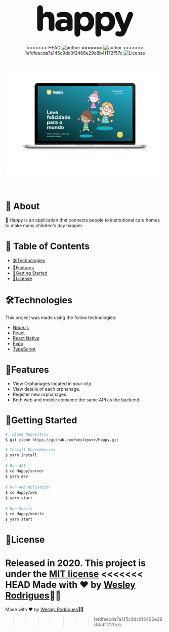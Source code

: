 <h1 align="center">
    <img alt="Happy" title="Happy" src=".github/logo.svg" />
</h1>

<p align="center">
<<<<<<< HEAD
<img alt="author" src="https://img.shields.io/static/v1?label=WesleyRodrigues&message=MIT&color=15C3D6&labelColor=000000">
=======
<img alt="author" src="https://img.shields.io/static/v1?label=WesleyRodrigues&message=Author&color=15C3D6&labelColor=000000">
>>>>>>> 1efdfeecda7a145c9dc0f2466e29c8b4f172f57c

  <img alt="License" src="https://img.shields.io/static/v1?label=license&message=MIT&color=15C3D6&labelColor=000000">


</p>

<h1 align="center">
    <img alt="Happy" title="Happy" src=".github/Home.png" />
</h1>




<br>

# 📕 About
👶 Happy is an application that connects people to institutional care homes to make many children's day happier.

# 📌 Table of Contents
- [🛠️Technologies](#---technologies)
- [🚀Features](#--features)
- [🏃Getting Started](#--getting-started)
- [📝License](#--license)



# 🛠️Technologies 

This project was made using the follow technologies:

- [Node.js](https://nodejs.org/en/)
- [React](https://reactjs.org)
- [React Native](https://facebook.github.io/react-native/)
- [Expo](https://expo.io/)
- [TypeScript](https://www.typescriptlang.org/)




# 🚀Features

*  View Orphanages located in your city.
*  View details of each orphanage.
*  Register new orphanages.
*  Both web and mobile consume the same API as the backend.


# 🏃Getting Started

```sh
#  Clone Repository
$ git clone https://github.com/wesleywcr/Happy.git 
```
```sh
# Install Dependencies
$ yarn install

# Run API
$ cd Happy/server
$ yarn dev

# Run Web aplication
$ cd Happy/web
$ yarn start

# Run Mobile
$ cd Happy/mobile
$ yarn start 
```
# 📝License

Released in 2020.
This project is under the [MIT license](./LICENSE)
<<<<<<< HEAD
Made with ❤️ by [Wesley Rodrigues](https://github.com/wesleywcr)🤙👊
=======
Made with ❤️ by [Wesley Rodrigues](https://github.com/wesleywcr)🤙👊
>>>>>>> 1efdfeecda7a145c9dc0f2466e29c8b4f172f57c
